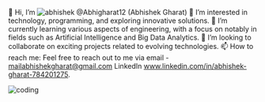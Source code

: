 
👋 Hi, I’m ![abhishek](https://github.com/user-attachments/assets/c3ca96ce-371a-4b86-b875-d0d02ab18494)
@Abhigharat12 (Abhishek Gharat)
👀 I’m interested in technology, programming, and exploring innovative solutions.
🌱 I’m currently learning various aspects of engineering, with a focus on notably in fields such as Artificial Intelligence and Big Data Analytics.
💞️ I’m looking to collaborate on exciting projects related to evolving technologies.
📫 How to reach me: Feel free to reach out to me via 
email - mailabhishekgharat@gmail.com
LinkedIn www.linkedin.com/in/abhishek-gharat-784201275.

![coding](https://github.com/user-attachments/assets/29083747-7c57-43ea-a08b-b733d054962d)
